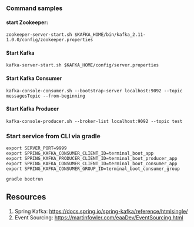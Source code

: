 
### Command samples
#### start Zookeeper:
    zookeeper-server-start.sh $KAFKA_HOME/bin/kafka_2.11-1.0.0/config/zookeeper.properties

#### Start Kafka
    kafka-server-start.sh $KAFKA_HOME/config/server.properties

#### Start Kafka Consumer
    kafka-console-consumer.sh --bootstrap-server localhost:9092 --topic messagesTopic --from-beginning
#### Start Kafka Producer
    kafka-console-producer.sh --broker-list localhost:9092 --topic test

### Start service from CLI via gradle
    export SERVER_PORT=9999
    export SPRING_KAFKA_CONSUMER_CLIENT_ID=terminal_boot_app
    export SPRING_KAFKA_PRODUCER_CLIENT_ID=terminal_boot_producer_app
    export SPRING_KAFKA_CONSUMER_CLIENT_ID=terminal_boot_consumer_app
    export SPRING_KAFKA_CONSUMER_GROUP_ID=terminal_boot_consumer_group

    gradle bootrun

## Resources
1. Spring Kafka: https://docs.spring.io/spring-kafka/reference/htmlsingle/
1. Event Sourcing: https://martinfowler.com/eaaDev/EventSourcing.html
